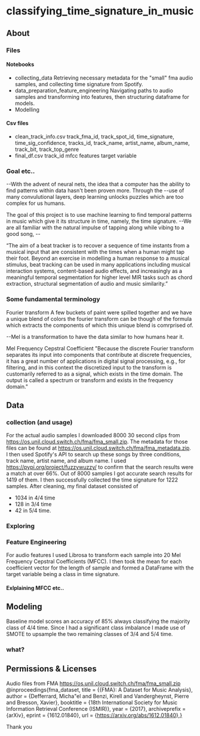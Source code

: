 # classifying_time_signature_in_music



## About

### Files

#### Notebooks
- collecting_data
Retrieving necessary metadata for the "small" fma audio samples, and collecting time signature from Spotify.
- data_preparation_feature_engineering
Navigating paths to audio samples and transforming into features, then structuring dataframe for models.
- Modelling



#### Csv files
- clean_track_info.csv 
    track_fma_id,
    track_spot_id,
    time_signature,
    time_sig_confidence,
    tracks_id,
    track_name,
    artist_name,
    album_name,
    track_bit,
    track_top_genre
- final_df.csv
    track_id
    mfcc features
    target variable


### Goal etc..
 
--With the advent of neural nets, the idea that a computer has the ability to find patterns within data hasn't been proven more. Through the --use of many convulutional layers, deep learning unlocks puzzles which are too complex for us humans.

The goal of this project is to use machine learning to find temporal patterns in music which give it its structure in time, namely, the time signature. --We are all familiar with the natural impulse of tapping along while vibing to a good song, --

“The aim of a beat tracker is to recover a sequence of time instants from a musical input that are consistent with the times when a human might tap their foot. Beyond an exercise in modelling a human response to a musical stimulus, beat tracking can be used in many applications including musical interaction systems, content-based audio effects, and increasingly as a meaningful temporal segmentation for higher level MIR tasks such as chord extraction, structural segmentation of audio  and music similarity.” 








### Some fundamental terminology

Fourier transform
A few buckets of paint were spilled together and we have a unique blend of colors the fourier transform can be though of the formula which 
extracts the components of which this unique blend is comrprised of.

--Mel is a transformation to have the data similar to how humans hear it.

Mel Frequency Cepstral Coefficient
"Because the discrete Fourier transform separates its input into components that contribute at discrete frequencies, it has a great number of applications in digital signal processing, e.g., for filtering, and in this context the discretized input to the transform is customarily referred to as a signal, which exists in the time domain. The output is called a spectrum or transform and exists in the frequency domain."

## Data 

### collection (and usage)

For the actual audio samples I downloaded 8000 30 second clips from https://os.unil.cloud.switch.ch/fma/fma_small.zip. The metadata for those files can be found at https://os.unil.cloud.switch.ch/fma/fma_metadata.zip. <br>
I then used Spotify's API to search up these songs by three conditions, track name, artist name, and album name. I used https://pypi.org/project/fuzzywuzzy/ to confirm that the search results were a match at over 66%. Out of 8000 samples I got accurate search results for 1419 of them. I then successfully collected the time signature for 1222 samples. After cleaning, my final dataset consisted of 
- 1034 in 4/4 time
- 128 in 3/4 time
- 42 in 5/4 time.



### Exploring

### Feature Engineering

For audio features I used Librosa to transform each sample into 20 Mel Frequency Cepstral Coefficients (MFCC).
I then took the mean for each coefficient vector for the length of sample and formed a DataFrame with the target variable being a class in time signature. 



#### Exlplaining MFCC etc..





## Modeling

Baseline model scores an accuracy of 85% always classifying the majority class of 4/4 time.
Since I had a significant class imbalance I made use of SMOTE to upsample the two remaining classes of 3/4 and 5/4 time.


### what?





## Permissions & Licenses



Audio files from FMA https://os.unil.cloud.switch.ch/fma/fma_small.zip
@inproceedings{fma_dataset,
  title = {{FMA}: A Dataset for Music Analysis},
  author = {Defferrard, Micha\"el and Benzi, Kirell and Vandergheynst, Pierre and Bresson, Xavier},
  booktitle = {18th International Society for Music Information Retrieval Conference (ISMIR)},
  year = {2017},
  archiveprefix = {arXiv},
  eprint = {1612.01840},
  url = {https://arxiv.org/abs/1612.01840},}

Thank you
